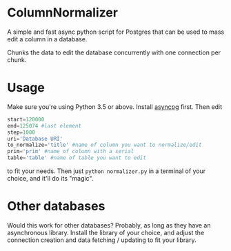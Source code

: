 # ColumnNormalizer
A simple and fast async python script for Postgres that can be used to mass edit a column in a database.

Chunks the data to edit the database concurrently with one connection per chunk.

# Usage
Make sure you're using Python 3.5 or above. Install [asyncpg](https://pypi.org/project/asyncpg/) first. Then edit
```python
start=120000
end=125074 #last element
step=1000
uri='Database URI'
to_normalize='title' #name of column you want to normalize/edit
prim='prim' #name of column with a serial
table='table' #name of table you want to edit
```
to fit your needs. Then just `python normalizer.py` in a terminal of your choice, and it'll do its "magic".

# Other databases

Would this work for other databases? Probably, as long as they have an asynchronous library. Install the library of your choice, and adjust the connection creation and data fetching / updating to fit your library.
